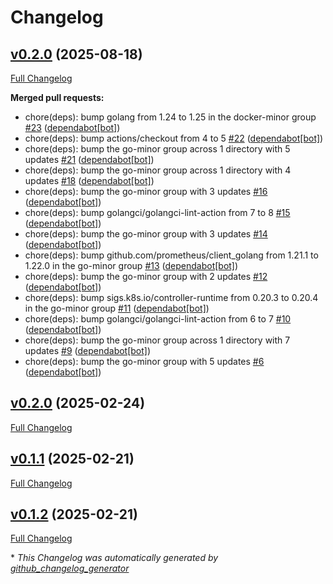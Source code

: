 # Changelog

## [v0.2.0](https://github.com/somaz94/k8s-namespace-sync/tree/v0.2.0) (2025-08-18)

[Full Changelog](https://github.com/somaz94/k8s-namespace-sync/compare/v0.2.0...v0.2.0)

**Merged pull requests:**

- chore\(deps\): bump golang from 1.24 to 1.25 in the docker-minor group [\#23](https://github.com/somaz94/k8s-namespace-sync/pull/23) ([dependabot[bot]](https://github.com/apps/dependabot))
- chore\(deps\): bump actions/checkout from 4 to 5 [\#22](https://github.com/somaz94/k8s-namespace-sync/pull/22) ([dependabot[bot]](https://github.com/apps/dependabot))
- chore\(deps\): bump the go-minor group across 1 directory with 5 updates [\#21](https://github.com/somaz94/k8s-namespace-sync/pull/21) ([dependabot[bot]](https://github.com/apps/dependabot))
- chore\(deps\): bump the go-minor group across 1 directory with 4 updates [\#18](https://github.com/somaz94/k8s-namespace-sync/pull/18) ([dependabot[bot]](https://github.com/apps/dependabot))
- chore\(deps\): bump the go-minor group with 3 updates [\#16](https://github.com/somaz94/k8s-namespace-sync/pull/16) ([dependabot[bot]](https://github.com/apps/dependabot))
- chore\(deps\): bump golangci/golangci-lint-action from 7 to 8 [\#15](https://github.com/somaz94/k8s-namespace-sync/pull/15) ([dependabot[bot]](https://github.com/apps/dependabot))
- chore\(deps\): bump the go-minor group with 3 updates [\#14](https://github.com/somaz94/k8s-namespace-sync/pull/14) ([dependabot[bot]](https://github.com/apps/dependabot))
- chore\(deps\): bump github.com/prometheus/client\_golang from 1.21.1 to 1.22.0 in the go-minor group [\#13](https://github.com/somaz94/k8s-namespace-sync/pull/13) ([dependabot[bot]](https://github.com/apps/dependabot))
- chore\(deps\): bump the go-minor group with 2 updates [\#12](https://github.com/somaz94/k8s-namespace-sync/pull/12) ([dependabot[bot]](https://github.com/apps/dependabot))
- chore\(deps\): bump sigs.k8s.io/controller-runtime from 0.20.3 to 0.20.4 in the go-minor group [\#11](https://github.com/somaz94/k8s-namespace-sync/pull/11) ([dependabot[bot]](https://github.com/apps/dependabot))
- chore\(deps\): bump golangci/golangci-lint-action from 6 to 7 [\#10](https://github.com/somaz94/k8s-namespace-sync/pull/10) ([dependabot[bot]](https://github.com/apps/dependabot))
- chore\(deps\): bump the go-minor group across 1 directory with 7 updates [\#9](https://github.com/somaz94/k8s-namespace-sync/pull/9) ([dependabot[bot]](https://github.com/apps/dependabot))
- chore\(deps\): bump the go-minor group with 5 updates [\#6](https://github.com/somaz94/k8s-namespace-sync/pull/6) ([dependabot[bot]](https://github.com/apps/dependabot))

## [v0.2.0](https://github.com/somaz94/k8s-namespace-sync/tree/v0.2.0) (2025-02-24)

[Full Changelog](https://github.com/somaz94/k8s-namespace-sync/compare/v0.1.1...v0.2.0)

## [v0.1.1](https://github.com/somaz94/k8s-namespace-sync/tree/v0.1.1) (2025-02-21)

[Full Changelog](https://github.com/somaz94/k8s-namespace-sync/compare/v0.1.2...v0.1.1)

## [v0.1.2](https://github.com/somaz94/k8s-namespace-sync/tree/v0.1.2) (2025-02-21)

[Full Changelog](https://github.com/somaz94/k8s-namespace-sync/compare/v0.1.0...v0.1.2)



\* *This Changelog was automatically generated by [github_changelog_generator](https://github.com/github-changelog-generator/github-changelog-generator)*

